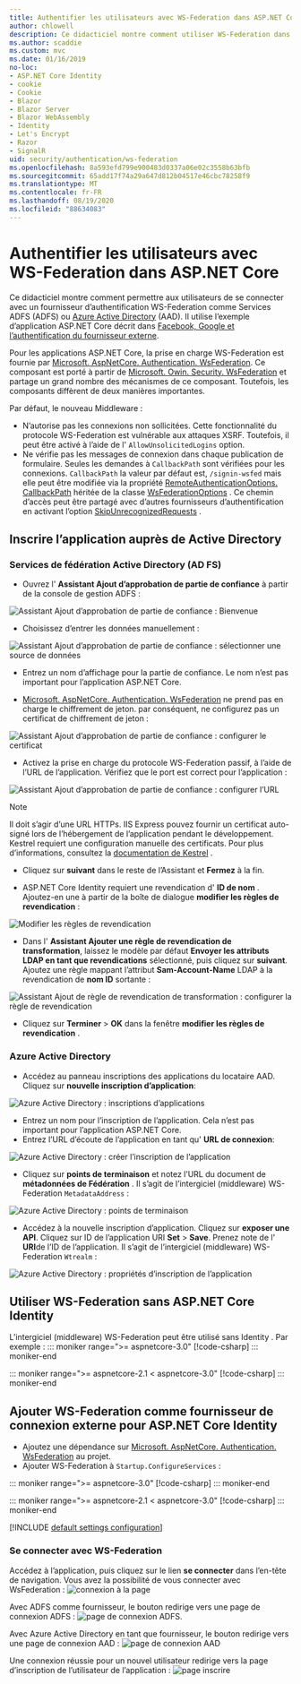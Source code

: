 ```yaml
---
title: Authentifier les utilisateurs avec WS-Federation dans ASP.NET Core
author: chlowell
description: Ce didacticiel montre comment utiliser WS-Federation dans une application ASP.NET Core.
ms.author: scaddie
ms.custom: mvc
ms.date: 01/16/2019
no-loc:
- ASP.NET Core Identity
- cookie
- Cookie
- Blazor
- Blazor Server
- Blazor WebAssembly
- Identity
- Let's Encrypt
- Razor
- SignalR
uid: security/authentication/ws-federation
ms.openlocfilehash: 8a593efd799e900483d0337a06e02c3558b63bfb
ms.sourcegitcommit: 65add17f74a29a647d812b04517e46cbc78258f9
ms.translationtype: MT
ms.contentlocale: fr-FR
ms.lasthandoff: 08/19/2020
ms.locfileid: "88634083"
---
```

# <a name="authenticate-users-with-ws-federation-in-aspnet-core"></a>Authentifier les utilisateurs avec WS-Federation dans ASP.NET Core

Ce didacticiel montre comment permettre aux utilisateurs de se connecter avec un fournisseur d’authentification WS-Federation comme Services ADFS (ADFS) ou [Azure Active Directory](/azure/active-directory/) (AAD). Il utilise l’exemple d’application ASP.NET Core décrit dans [Facebook, Google et l’authentification du fournisseur externe](xref:security/authentication/social/index).

Pour les applications ASP.NET Core, la prise en charge WS-Federation est fournie par [Microsoft. AspNetCore. Authentication. WsFederation](https://www.nuget.org/packages/Microsoft.AspNetCore.Authentication.WsFederation). Ce composant est porté à partir de [Microsoft. Owin. Security. WsFederation](https://www.nuget.org/packages/Microsoft.Owin.Security.WsFederation) et partage un grand nombre des mécanismes de ce composant. Toutefois, les composants diffèrent de deux manières importantes.

Par défaut, le nouveau Middleware :

* N’autorise pas les connexions non sollicitées. Cette fonctionnalité du protocole WS-Federation est vulnérable aux attaques XSRF. Toutefois, il peut être activé à l’aide de l' `AllowUnsolicitedLogins` option.
* Ne vérifie pas les messages de connexion dans chaque publication de formulaire. Seules les demandes à `CallbackPath` sont vérifiées pour les connexions. `CallbackPath` la valeur par défaut est, `/signin-wsfed` mais elle peut être modifiée via la propriété [RemoteAuthenticationOptions. CallbackPath](/dotnet/api/microsoft.aspnetcore.authentication.remoteauthenticationoptions.callbackpath) héritée de la classe [WsFederationOptions](/dotnet/api/microsoft.aspnetcore.authentication.wsfederation.wsfederationoptions) . Ce chemin d’accès peut être partagé avec d’autres fournisseurs d’authentification en activant l’option [SkipUnrecognizedRequests](/dotnet/api/microsoft.aspnetcore.authentication.wsfederation.wsfederationoptions.skipunrecognizedrequests) .

## <a name="register-the-app-with-active-directory"></a>Inscrire l’application auprès de Active Directory

### <a name="active-directory-federation-services"></a>Services de fédération Active Directory (AD FS)

* Ouvrez l' **Assistant Ajout d’approbation de partie de confiance** à partir de la console de gestion ADFS :

![Assistant Ajout d’approbation de partie de confiance : Bienvenue](ws-federation/_static/AdfsAddTrust.png)

* Choisissez d’entrer les données manuellement :

![Assistant Ajout d’approbation de partie de confiance : sélectionner une source de données](ws-federation/_static/AdfsSelectDataSource.png)

* Entrez un nom d’affichage pour la partie de confiance. Le nom n’est pas important pour l’application ASP.NET Core.

* [Microsoft. AspNetCore. Authentication. WsFederation](https://www.nuget.org/packages/Microsoft.AspNetCore.Authentication.WsFederation) ne prend pas en charge le chiffrement de jeton. par conséquent, ne configurez pas un certificat de chiffrement de jeton :

![Assistant Ajout d’approbation de partie de confiance : configurer le certificat](ws-federation/_static/AdfsConfigureCert.png)

* Activez la prise en charge du protocole WS-Federation passif, à l’aide de l’URL de l’application. Vérifiez que le port est correct pour l’application :

![Assistant Ajout d’approbation de partie de confiance : configurer l’URL](ws-federation/_static/AdfsConfigureUrl.png)

> [!NOTE]
> Il doit s’agir d’une URL HTTPs. IIS Express pouvez fournir un certificat auto-signé lors de l’hébergement de l’application pendant le développement. Kestrel requiert une configuration manuelle des certificats. Pour plus d’informations, consultez la [documentation de Kestrel](xref:fundamentals/servers/kestrel) .

* Cliquez sur **suivant** dans le reste de l’Assistant et **Fermez** à la fin.

* ASP.NET Core Identity requiert une revendication d' **ID de nom** . Ajoutez-en une à partir de la boîte de dialogue **modifier les règles de revendication** :

![Modifier les règles de revendication](ws-federation/_static/EditClaimRules.png)

* Dans l' **Assistant Ajouter une règle de revendication de transformation**, laissez le modèle par défaut **Envoyer les attributs LDAP en tant que revendications** sélectionné, puis cliquez sur **suivant**. Ajoutez une règle mappant l’attribut **Sam-Account-Name** LDAP à la revendication de **nom ID** sortante :

![Assistant Ajout de règle de revendication de transformation : configurer la règle de revendication](ws-federation/_static/AddTransformClaimRule.png)

* Cliquez sur **Terminer**  >  **OK** dans la fenêtre **modifier les règles de revendication** .

### <a name="azure-active-directory"></a>Azure Active Directory

* Accédez au panneau inscriptions des applications du locataire AAD. Cliquez sur **nouvelle inscription d’application**:

![Azure Active Directory : inscriptions d’applications](ws-federation/_static/AadNewAppRegistration.png)

* Entrez un nom pour l’inscription de l’application. Cela n’est pas important pour l’application ASP.NET Core.
* Entrez l’URL d’écoute de l’application en tant qu' **URL de connexion**:

![Azure Active Directory : créer l’inscription de l’application](ws-federation/_static/AadCreateAppRegistration.png)

* Cliquez sur **points de terminaison** et notez l’URL du document de **métadonnées de Fédération** . Il s’agit de l’intergiciel (middleware) WS-Federation `MetadataAddress` :

![Azure Active Directory : points de terminaison](ws-federation/_static/AadFederationMetadataDocument.png)

* Accédez à la nouvelle inscription d’application. Cliquez sur **exposer une API**. Cliquez sur ID de l’application URI **Set**  >  **Save**. Prenez note de l'  **URI**de l’ID de l’application. Il s’agit de l’intergiciel (middleware) WS-Federation `Wtrealm` :

![Azure Active Directory : propriétés d’inscription de l’application](ws-federation/_static/AadAppIdUri.png)

## <a name="use-ws-federation-without-no-locaspnet-core-identity"></a>Utiliser WS-Federation sans ASP.NET Core Identity

L’intergiciel (middleware) WS-Federation peut être utilisé sans Identity . Par exemple :
::: moniker range=">= aspnetcore-3.0"
[!code-csharp[](ws-federation/samples/StartupNon31.cs?name=snippet)]
::: moniker-end

::: moniker range=">= aspnetcore-2.1 < aspnetcore-3.0"
[!code-csharp[](ws-federation/samples/StartupNon21.cs?name=snippet)]
::: moniker-end

## <a name="add-ws-federation-as-an-external-login-provider-for-no-locaspnet-core-identity"></a>Ajouter WS-Federation comme fournisseur de connexion externe pour ASP.NET Core Identity

* Ajoutez une dépendance sur [Microsoft. AspNetCore. Authentication. WsFederation](https://www.nuget.org/packages/Microsoft.AspNetCore.Authentication.WsFederation) au projet.
* Ajouter WS-Federation à `Startup.ConfigureServices` :

::: moniker range=">= aspnetcore-3.0"
[!code-csharp[](ws-federation/samples/Startup31.cs?name=snippet)]
::: moniker-end

::: moniker range=">= aspnetcore-2.1 < aspnetcore-3.0"
[!code-csharp[](ws-federation/samples/Startup21.cs?name=snippet)]
::: moniker-end

[!INCLUDE [default settings configuration](social/includes/default-settings.md)]

### <a name="log-in-with-ws-federation"></a>Se connecter avec WS-Federation

Accédez à l’application, puis cliquez sur le lien **se connecter** dans l’en-tête de navigation. Vous avez la possibilité de vous connecter avec WsFederation : ![ connexion à la page](ws-federation/_static/WsFederationButton.png)

Avec ADFS comme fournisseur, le bouton redirige vers une page de connexion ADFS : ![ page de connexion ADFS.](ws-federation/_static/AdfsLoginPage.png)

Avec Azure Active Directory en tant que fournisseur, le bouton redirige vers une page de connexion AAD : ![ page de connexion AAD](ws-federation/_static/AadSignIn.png)

Une connexion réussie pour un nouvel utilisateur redirige vers la page d’inscription de l’utilisateur de l’application : ![ page inscrire](ws-federation/_static/Register.png)
